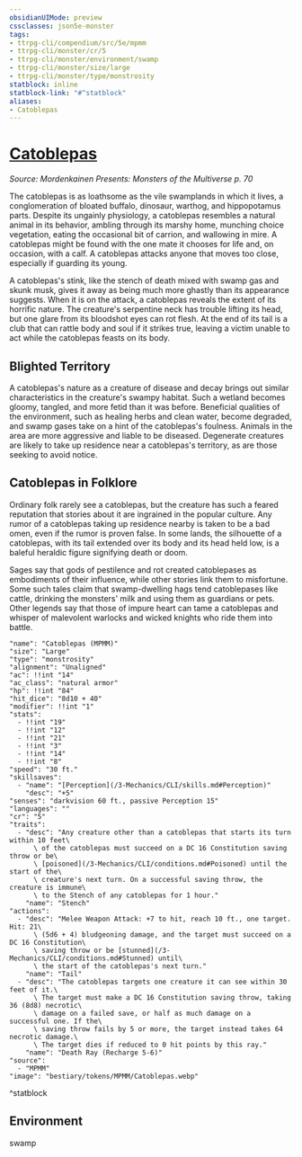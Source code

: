 ```yaml
---
obsidianUIMode: preview
cssclasses: json5e-monster
tags:
- ttrpg-cli/compendium/src/5e/mpmm
- ttrpg-cli/monster/cr/5
- ttrpg-cli/monster/environment/swamp
- ttrpg-cli/monster/size/large
- ttrpg-cli/monster/type/monstrosity
statblock: inline
statblock-link: "#^statblock"
aliases:
- Catoblepas
---
```

# [Catoblepas](3-Mechanics\CLI\bestiary\monstrosity/catoblepas-mpmm.md)
*Source: Mordenkainen Presents: Monsters of the Multiverse p. 70*  

The catoblepas is as loathsome as the vile swamplands in which it lives, a conglomeration of bloated buffalo, dinosaur, warthog, and hippopotamus parts. Despite its ungainly physiology, a catoblepas resembles a natural animal in its behavior, ambling through its marshy home, munching choice vegetation, eating the occasional bit of carrion, and wallowing in mire. A catoblepas might be found with the one mate it chooses for life and, on occasion, with a calf. A catoblepas attacks anyone that moves too close, especially if guarding its young.

A catoblepas's stink, like the stench of death mixed with swamp gas and skunk musk, gives it away as being much more ghastly than its appearance suggests. When it is on the attack, a catoblepas reveals the extent of its horrific nature. The creature's serpentine neck has trouble lifting its head, but one glare from its bloodshot eyes can rot flesh. At the end of its tail is a club that can rattle body and soul if it strikes true, leaving a victim unable to act while the catoblepas feasts on its body.

## Blighted Territory

A catoblepas's nature as a creature of disease and decay brings out similar characteristics in the creature's swampy habitat. Such a wetland becomes gloomy, tangled, and more fetid than it was before. Beneficial qualities of the environment, such as healing herbs and clean water, become degraded, and swamp gases take on a hint of the catoblepas's foulness. Animals in the area are more aggressive and liable to be diseased. Degenerate creatures are likely to take up residence near a catoblepas's territory, as are those seeking to avoid notice.

## Catoblepas in Folklore

Ordinary folk rarely see a catoblepas, but the creature has such a feared reputation that stories about it are ingrained in the popular culture. Any rumor of a catoblepas taking up residence nearby is taken to be a bad omen, even if the rumor is proven false. In some lands, the silhouette of a catoblepas, with its tail extended over its body and its head held low, is a baleful heraldic figure signifying death or doom.

Sages say that gods of pestilence and rot created catoblepases as embodiments of their influence, while other stories link them to misfortune. Some such tales claim that swamp-dwelling hags tend catoblepases like cattle, drinking the monsters' milk and using them as guardians or pets. Other legends say that those of impure heart can tame a catoblepas and whisper of malevolent warlocks and wicked knights who ride them into battle.

```statblock
"name": "Catoblepas (MPMM)"
"size": "Large"
"type": "monstrosity"
"alignment": "Unaligned"
"ac": !!int "14"
"ac_class": "natural armor"
"hp": !!int "84"
"hit_dice": "8d10 + 40"
"modifier": !!int "1"
"stats":
  - !!int "19"
  - !!int "12"
  - !!int "21"
  - !!int "3"
  - !!int "14"
  - !!int "8"
"speed": "30 ft."
"skillsaves":
  - "name": "[Perception](/3-Mechanics/CLI/skills.md#Perception)"
    "desc": "+5"
"senses": "darkvision 60 ft., passive Perception 15"
"languages": ""
"cr": "5"
"traits":
  - "desc": "Any creature other than a catoblepas that starts its turn within 10 feet\
      \ of the catoblepas must succeed on a DC 16 Constitution saving throw or be\
      \ [poisoned](/3-Mechanics/CLI/conditions.md#Poisoned) until the start of the\
      \ creature's next turn. On a successful saving throw, the creature is immune\
      \ to the Stench of any catoblepas for 1 hour."
    "name": "Stench"
"actions":
  - "desc": "Melee Weapon Attack: +7 to hit, reach 10 ft., one target. Hit: 21\
      \ (5d6 + 4) bludgeoning damage, and the target must succeed on a DC 16 Constitution\
      \ saving throw or be [stunned](/3-Mechanics/CLI/conditions.md#Stunned) until\
      \ the start of the catoblepas's next turn."
    "name": "Tail"
  - "desc": "The catoblepas targets one creature it can see within 30 feet of it.\
      \ The target must make a DC 16 Constitution saving throw, taking 36 (8d8) necrotic\
      \ damage on a failed save, or half as much damage on a successful one. If the\
      \ saving throw fails by 5 or more, the target instead takes 64 necrotic damage.\
      \ The target dies if reduced to 0 hit points by this ray."
    "name": "Death Ray (Recharge 5-6)"
"source":
  - "MPMM"
"image": "bestiary/tokens/MPMM/Catoblepas.webp"
```
^statblock

## Environment

swamp